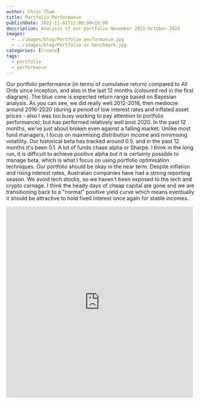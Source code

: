 ```yaml
---
author: Chris Tham
title: Portfolio Performance
publishDate: 2022-11-01T11:00:00+10:00
description: Analysis of our portfolio November 2021-October 2022
images:
  - ../images/blog/Portfolio performance.jpg
  - ../images/blog/Portfolio vs benchmark.jpg
categories: [Create]
tags:
  - portfolio
  - performance
---
```


Our portfolio performance (in terms of cumulative return) compared to All Ords since inception, and also in the last 12 months (coloured red in the first diagram). The blue cone is expected return range based on Bayesian analysis. As you can see, we did really well 2012-2016, then mediocre around 2016-2020 (during a period of low interest rates and inflated asset prices - also I was too busy working to pay attention to portfolio performance), but has performed relatively well post 2020. In the past 12 months, we've just about broken even against a falling market.
Unlike most fund managers, I focus on maximising distribution income and minimising volatility. Our historical beta has tracked around 0.5, and in the past 12 months it's been 0.1.
A lot of funds chase alpha or Sharpe. I think in the long run, it is difficult to achieve positive alpha but it is certainly possible to manage beta, which is what I focus on using portfolio optimisation techniques. Our portfolio should be okay in the near term. Despite inflation and rising interest rates, Australian companies have had a strong reporting season. We avoid tech stocks, so we haven't been exposed to the tech and crypto carnage. I think the heady days of cheap capital are gone and we are transitioning back to a "normal" positive yield curve which means eventually it should be attractive to hold fixed interest once again for stable incomes.

<iframe src="https://www.facebook.com/plugins/post.php?href=https%3A%2F%2Fwww.facebook.com%2Fchris1.tham%2Fposts%2Fpfbid02ryfDiKphe7TwEnAg5LqwoYTaS7ymMJX2aPX4aEqGLnteeZcvMaPVRy3pmNd9vSXRl&show_text=true&width=500" width="500" height="512" style="border:none;overflow:hidden" scrolling="no" frameborder="0" allowfullscreen="true" allow="autoplay; clipboard-write; encrypted-media; picture-in-picture; web-share"></iframe>
